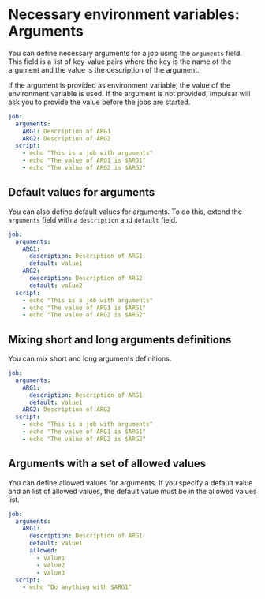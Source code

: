 # Necessary environment variables: Arguments

You can define necessary arguments for a job using the `arguments` field. This field is a list of key-value pairs where the key is the name of the argument and the value is the description of the argument.

If the argument is provided as environment variable, the value of the environment variable is used. If the argument is not provided, impulsar will ask you to provide the value before the jobs are started.

```yaml
job:
  arguments:
    ARG1: Description of ARG1
    ARG2: Description of ARG2
  script:
    - echo "This is a job with arguments"
    - echo "The value of ARG1 is $ARG1"
    - echo "The value of ARG2 is $ARG2"
```

## Default values for arguments

You can also define default values for arguments. To do this, extend the `arguments` field with a `description` and `default` field. 

```yaml
job:
  arguments:
    ARG1:
      description: Description of ARG1
      default: value1
    ARG2: 
      description: Description of ARG2
      default: value2
  script:
    - echo "This is a job with arguments"
    - echo "The value of ARG1 is $ARG1"
    - echo "The value of ARG2 is $ARG2"
```

## Mixing short and long arguments definitions

You can mix short and long arguments definitions. 

```yaml
job:
  arguments:
    ARG1:
      description: Description of ARG1
      default: value1
    ARG2: Description of ARG2
  script:
    - echo "This is a job with arguments"
    - echo "The value of ARG1 is $ARG1"
    - echo "The value of ARG2 is $ARG2"
```

## Arguments with a set of allowed values

You can define allowed values for arguments.
If you specify a default value and an list of allowed values, the default value must be in the allowed values list.

```yaml
job:
  arguments:
    ARG1:
      description: Description of ARG1
      default: value1
      allowed:
        - value1
        - value2
        - value3
  script:
    - echo "Do anything with $ARG1"
```
